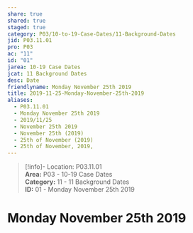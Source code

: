 ```yaml
---  
share: true  
shared: true  
staged: true  
category: P03/10-to-19-Case-Dates/11-Background-Dates  
jid: P03.11.01  
pro: P03  
ac: "11"  
id: "01"  
jarea: 10-19 Case Dates  
jcat: 11 Background Dates  
desc: Date  
friendlyname: Monday November 25th 2019  
title: 2019-11-25-Monday-November-25th-2019  
aliases:  
  - P03.11.01  
  - Monday November 25th 2019  
  - 2019/11/25  
  - November 25th 2019  
  - November 25th (2019)  
  - 25th of November (2019)  
  - 25th of November, 2019,  
---  
```

  
>[!info]- Location: P03.11.01  
>**Area:** P03 - 10-19 Case Dates  
>**Category:** 11 - 11 Background Dates  
>**ID:** 01 - Monday November 25th 2019  
  
# Monday November 25th 2019  
